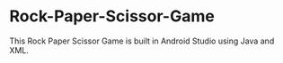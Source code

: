 # Rock-Paper-Scissor-Game
This Rock Paper Scissor Game is built in Android Studio using Java and XML. 

